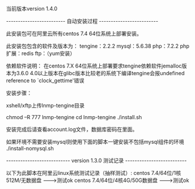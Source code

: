 当前版本version 1.4.0

------------------------- 自动安装过程 -------------------------

此安装包可在阿里云所有centos 7.4 64位系统上部署安装。

此安装包包含的软件及版本为：
tengine：2.2.2
mysql：5.6.38
php：7.2.2
php扩展：redis
ftp：（yum安装）

依赖软件说明：
在centos 7.X 64位系统上部署要求tengine依赖软件jemalloc版本为3.6.0
4.0以上版本在glibc版本比较老的系统下编译tengine会报undefined reference to `clock_gettime'错误

安装步骤：

xshell/xftp上传lnmp-tengine目录

chmod –R 777 lnmp-tengine
cd lnmp-tengine
./install.sh

安装完成后请查看account.log文件，数据库密码在里面。

如果环境不需要安装mysql则使用下面的脚本一键安装不包括mysql组件的环境
./install-nomysql.sh

--------------------------- version 1.3.0 测试记录 --------------------------

以下为此脚本在阿里云linux系统测试记录（抽样测试）:
centos 7.4/64位/1核512M/无数据盘     --->测试ok
centos 7.4/64位/4核4G/50G数据盘      --->测试ok
